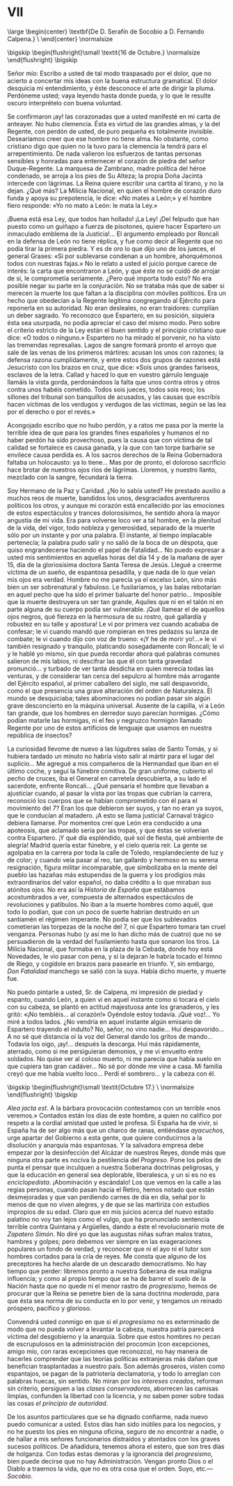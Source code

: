 # VII

<!--- 
<div> 
  <span style="margin:0 auto;text-indent:0;display:block;text-align:center;font-weight:bold;font-size:larger;">
                De D. Serafín de Socobio a D. Fernando Calpena.        <br />
  </span>
</div> 
<p> </p>
-->

\large
\begin{center}
\textbf{De D. Serafín de Socobio a D. Fernando Calpena.}               \\
\end{center}
\normalsize

<!--- 
<div>
  <span style="width:100%;display:block;text-align:right;"> 
                *16 de Octubre.*                                       <br />
  </span>
</div>
<p> </p>
-->

\bigskip
\begin{flushright}\small \textit{16 de Octubre.}
\normalsize
\end{flushright}
\bigskip

Señor mío: Escribo a usted de tal modo traspasado por el dolor, que no acierto
a concertar mis ideas con la buena estructura gramatical. El dolor desquicia mi
entendimiento, y éste desconoce el arte de dirigir la pluma. Perdóneme usted;
vaya leyendo hasta donde pueda, y lo que le resulte oscuro interprételo con
buena voluntad.

Se confirmaron ¡ay! las corazonadas que a usted manifesté en mi carta de
anteayer. No hubo clemencia. Ésta es virtud de las grandes almas, y la del
Regente, con perdón de usted, de puro pequeña es totalmente invisible.
Desearíamos creer que ese hombre no tiene alma. No obstante, como cristiano
digo que quien no la tuvo para la clemencia la tendrá para el arrepentimiento.
De nada valieron los esfuerzos de tantas personas sensibles y honradas para
enternecer el corazón de piedra del señor Duque-Regente. La marquesa de
Zambrano, madre política del héroe condenado, se arroja a los pies de Su
Alteza; la propia Doña Jacinta intercede con lágrimas. La Reina quiere escribir
una cartita al tirano, y no la dejan. ¿Qué más? La Milicia Nacional, en quien
el hombre de corazón duro funda y apoya su prepotencia, le dice: «No mates
a León;» y el hombre fiero responde: «Yo no mato a León: le mata la Ley.»

¡Buena está esa Ley, que todos han hollado! ¡La Ley! ¡Del felpudo que han
puesto como un guiñapo a fuerza de pisotones, quiere hacer Espartero un
inmaculado emblema de la Justicia!... El argumento empleado por Roncali en la
defensa de León no tiene réplica, y fue como decir al Regente que no podía
tirar la primera piedra. Y es de oro lo que dijo uno de los jueces, el general
Grases: «Si por sublevarse condenan a un hombre, ahorquémonos todos con
nuestras fajas.» No le relato a usted el juicio porque carece de interés: la
carta que encontraron a León, y que éste no se cuidó de arrojar de sí, le
comprometía seriamente. ¿Pero qué importa todo esto? No era posible negar su
parte en la conjuración. No se trataba más que de saber si merecen la muerte
los que faltan a la disciplina con móviles políticos. Era un hecho que
obedecían a la Regente legítima congregando al Ejército para reponerla en su
autoridad. No eran desleales, no eran traidores: cumplían un deber sagrado. Yo
reconozco que Espartero, en su posición, siquiera ésta sea usurpada, no podía
apreciar el caso del mismo modo. Pero sobre el criterio estricto de la Ley
están el buen sentido y el principio cristiano que dice: «O todos o ninguno.»
Espartero no ha mirado el porvenir, no ha visto las tremendas represalias.
Lagos de sangre formará pronto el arroyo que sale de las venas de los primeros
mártires: acusan los unos con razones; la defensa razona cumplidamente, y entre
estos dos grupos de razones está Jesucristo con los brazos en cruz, que dice:
«Sois unos grandes fariseos, esclavos de la letra. Callad y haced lo que en
vuestro gárrulo lenguaje llamáis la vista gorda, perdonándoos la falta que unos
contra otros y otros contra unos habéis cometido. Todos sois jueces, todos sois
reos; los sillones del tribunal son banquillos de acusados, y las causas que
escribís hacen víctimas de los verdugos y verdugos de las víctimas, según se
las lea por el derecho o por el revés.»

Acongojado escribo que no hubo perdón, y a ratos me pasa por la mente la
terrible idea de que para los grandes fines españoles y humanos el no haber
perdón ha sido provechoso, pues la causa que con víctima de tal calidad se
fortalece es causa ganada, y la que con tan torpe barbarie se envilece causa
perdida es. A los sacros derechos de la Reina Gobernadora faltaba un
holocausto: ya lo tiene... Mas por de pronto, el doloroso sacrificio hace
brotar de nuestros ojos ríos de lágrimas. Lloremos, y nuestro llanto, mezclado
con la sangre, fecundará la tierra.

Soy Hermano de la Paz y Caridad. ¿No lo sabía usted? He prestado auxilio
a muchos reos de muerte, bandidos los unos, desgraciados aventureros políticos
los otros, y aunque mi corazón está encallecido por las emociones de estos
espectáculos y trances dolorosísimos, he sentido ahora la mayor angustia de mi
vida. Era para volverse loco ver a tal hombre, en la plenitud de la vida, del
vigor, todo nobleza y generosidad, separado de la muerte sólo por un instante
y por una palabra. El instante, al tiempo implacable pertenecía; la palabra
pudo salir y no salió de la boca de un déspota, que quiso engrandecerse
haciendo el papel de Fatalidad... No puedo expresar a usted mis sentimientos en
aquellas horas del día 14 y de la mañana de ayer 15, día de la gloriosísima
doctora Santa Teresa de Jesús. Llegué a creerme víctima de un sueño, de
espantosa pesadilla, y que nada de lo que veían mis ojos era verdad. Hombre no
me parecía ya el excelso León, sino más bien un ser sobrenatural y fabuloso. Le
fusilaríamos, y las balas rebotarían en aquel pecho que ha sido el primer
baluarte del honor patrio... Imposible que la muerte destruyera un ser tan
grande, Aquiles que ni en el talón ni en parte alguna de su cuerpo podía ser
vulnerable. ¡Qué llamear el de aquellos ojos negros, qué fiereza en la
hermosura de su rostro, qué gallardía y robustez en su talle y apostura! Le vi
por primera vez cuando acababa de confesar; le vi cuando mandó que rompieran en
tres pedazos su lanza de combate; le vi cuando dijo con voz de trueno: «¡Y he
de morir yo!...» le vi también resignado y tranquilo, platicando sosegadamente
con Roncali; le vi y le hablé yo mismo, sin que pueda recordar ahora qué
palabras comunes salieron de mis labios, ni descifrar las que él con tanta
gravedad pronunció... y turbado de ver tanta desdicha en quien merecía todas
las venturas, y de considerar tan cerca del sepulcro al hombre más arrogante
del Ejército español, al primer caballero del siglo, me salí despavorido, como
el que presencia una grave alteración del orden de Naturaleza. El mundo se
desquiciaba; tales abominaciones no podían pasar sin algún grave desconcierto
en la máquina universal. Ausente de la capilla, vi a León tan grande, que los
hombres en derredor suyo parecían hormigas. ¿Cómo podían matarle las hormigas,
ni el feo y negruzco hormigón llamado Regente por uno de estos artificios de
lenguaje que usamos en nuestra república de insectos?

La curiosidad llevome de nuevo a las lúgubres salas de Santo Tomás, y si
hubiera tardado un minuto no habría visto salir al mártir para el lugar del
suplicio... Me agregué a mis compañeros de la Hermandad que iban en el último
coche, y seguí la fúnebre comitiva. De gran uniforme, cubierto el pecho de
cruces, iba el General en carretela descubierta, a su lado el sacerdote,
enfrente Roncali... ¿Qué pensaría el hombre que llevaban a ajusticiar cuando,
al pasar la vista por las tropas que cubrían la carrera, reconoció los cuerpos
que se habían comprometido con él para el movimiento del 7? Eran los que
debieron ser suyos, y tan no eran ya suyos, que le conducían al matadero. ¡A
esto se llama justicia! Carnaval trágico debiera llamarse. Por momentos creí
que León era conducido a una apoteosis, que aclamado sería por las tropas,
y que éstas se volverían contra Espartero. ¡Y qué día espléndido, qué sol de
fiesta, qué ambiente de alegría! Madrid quería estar fúnebre, y el cielo quería
reír. La gente se agolpaba en la carrera por toda la calle de Toledo,
resplandeciente de luz y de color; y cuando veía pasar al reo, tan gallardo
y hermoso en su serena resignación, figura militar incomparable, que
simbolizaba en la mente del pueblo las hazañas más estupendas de la guerra
y los prodigios más extraordinarios del valor español, no daba crédito a lo que
miraban sus atónitos ojos. No era así la *Historia de España* que estábamos
acostumbrados a ver, compuesta de alternados espectáculos de revoluciones
y patíbulos. No iban a la muerte hombres como aquél, que todo lo podían, que
con un poco de suerte habrían destruido en un santiamén el régimen imperante.
No podía ser que los sublevados cometieran las torpezas de la noche del 7, ni
que Espartero tomara tan cruel venganza. Personas hubo (y así me lo han dicho
más de cuatro) que no se persuadieron de la verdad del fusilamiento hasta que
sonaron los tiros. La Milicia Nacional, que formaba en la plaza de la Cebada,
donde hoy está Novedades, le vio pasar con pena, y si la dejaran le habría
tocado el himno de Riego, y cogídole en brazos para pasearle en triunfo. Y, sin
embargo, *Don Fatalidad* manchego se salió con la suya. Había dicho muerte,
y muerte fue.

No puedo pintarle a usted, Sr. de Calpena, mi impresión de piedad y espanto,
cuando León, a quien vi en aquel instante como si tocara el cielo con su
cabeza, se plantó en actitud majestuosa ante los granaderos, y les gritó: «¡No
tembléis... al corazón!» Oyéndole estoy todavía. ¡Qué voz!... Yo miré a todos
lados. ¿No vendría en aquel instante algún emisario de Espartero trayendo el
indulto? No, señor, no vino nadie... Huí despavorido... A no sé qué distancia
oí la voz del General dando los gritos de mando... Todavía los oigo, ¡ay!...
después la descarga. Huí más rápidamente, aterrado, como si me persiguieran
demonios, y me vi envuelto entre soldados. No quise ver al coloso muerto, ni me
parecía que había suelo en que cupiera tan gran cadáver... No sé por dónde me
vine a casa. Mi familia creyó que me había vuelto loco... Perdí el sombrero...
y la cabeza con él.

<!--- 
<div>
  <span style="width:100%;display:block;text-align:right;"> 
                *Octubre 17.*                                       <br />
  </span>
</div>
<p> </p>
-->

\bigskip
\begin{flushright}\small \textit{Octubre 17.}                      \\
\normalsize
\end{flushright}
\bigskip

*Alea jacta est*. A la bárbara provocación contestamos con un terrible «nos
veremos.» Contados están los días de este hombre, a quien no califico por
respeto a la cordial amistad que usted le profesa. Si España ha de vivir, si
España ha de ser algo más que un charco de ranas, entiéndase *ayacuchos*, urge
apartar del Gobierno a esta gente, que quiere conducirnos a la disolución
y anarquía más espantosas. Y la salvadora empresa debe empezar por la
desinfección del Alcázar de nuestros Reyes, donde más que ninguna otra parte es
nociva la pestilencia del *Progreso*. Pone los pelos de punta el pensar que
inculquen a nuestra Soberana doctrinas peligrosas, y que la educación en
general sea deplorable, liberalesca, y un si es no es *enciclopedista*.
¡Abominación y escándalo! Los que vemos en la calle a las regias personas,
cuando pasan hacia el Retiro, hemos notado que están desmejoradas y que van
perdiendo carnes de día en día, señal por lo menos de que no viven alegres,
y de que se las martiriza con estudios impropios de su edad. Claro que en mis
juicios acerca del nuevo estado palatino no voy tan lejos como el vulgo, que ha
pronunciado sentencia terrible contra Quintana y Argüelles, dando a éste el
revolucionario mote de *Zapatero Simón*. No diré yo que las augustas niñas
sufran malos tratos, hambres y golpes; pero debemos ver siempre en las
exageraciones populares un fondo de verdad, y reconocer que ni el ayo ni el
tutor son hombres cortados para la cría de reyes. Me consta que alguno de los
preceptores ha hecho alarde de un descarado democratismo. No hay tiempo que
perder: libremos pronto a nuestra Soberana de esa maligna influencia; y como al
propio tiempo que se ha de barrer el suelo de la Nación hasta que no quede ni
el menor rastro de *progresismo*, hemos de procurar que la Reina se penetre
bien de la sana doctrina *moderada*, para que ésta sea norma de su conducta en
lo por venir, y tengamos un reinado próspero, pacífico y glorioso.

Convendrá usted conmigo en que si el *progresismo* no es exterminado de modo
que no pueda volver a levantar la cabeza, nuestra patria parecerá víctima del
desgobierno y la anarquía. Sobre que estos hombres no pecan de escrupulosos en
la administración del procomún (con excepciones, amigo mío, con raras
excepciones que reconozco), no hay manera de hacerles comprender que las
teorías políticas extranjeras más dañan que benefician trasplantadas a nuestro
país. Son además groseros, visten como espantajos, se pagan de la patriotería
declamatoria, y todo lo arreglan con palabras huecas, sin sentido. No miran por
los *intereses creados*, reforman sin criterio, persiguen a las *clases
conservadoras*, aborrecen las camisas limpias, confunden la libertad con la
licencia, y no saben poner sobre todas las cosas *el principio de autoridad*.

De los asuntos particulares que se ha dignado confiarme, nada nuevo puedo
comunicar a usted. Estos días han sido inútiles para los negocios, y no he
puesto los pies en ninguna oficina, seguro de no encontrar a nadie, o de hallar
a mis señores funcionarios distraídos y atontados con los graves sucesos
políticos. De añadidura, tenemos ahora el estero, que son tres días de
holganza. Con todas estas demoras y la ignorancia del *progresismo*, bien puede
decirse que no hay Administración. Vengan pronto Dios o el Diablo a traernos la
vida, que no es otra cosa que el orden. Suyo, etc.—*Socobio*.
